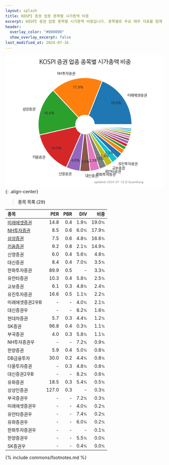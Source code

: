 ```yaml
---
layout: splash
title: KOSPI 증권 업종 종목별 시가총액 비중
excerpt: KOSPI 증권 업종 종목별 시가총액 비중입니다. 종목별로 주요 재무 지표를 함께 표시합니다.
header:
  overlay_color: "#800000"
  show_overlay_excerpt: false
last_modified_at: 2024-07-16
---
```



![KOSPI 증권 업종 종목별 시가총액 비중](/stats/sector/images/kospi_업종_증권_종목.png){: .align-center}


> **종목 목록 (29)**<a id="list"></a>

| **종목** | **PER** | **PBR** | **DIV** | **비중** |
| :------- | ------: | ------: | ------: | -------: |
| [미래에셋증권](/006800/) | 14.8 | 0.4 | 1.9<small>%</small> | 19.0<small>%</small> |
| [NH투자증권](/005940/) | 8.5 | 0.6 | 6.0<small>%</small> | 17.9<small>%</small> |
| [삼성증권](/016360/) | 7.5 | 0.6 | 4.8<small>%</small> | 16.6<small>%</small> |
| [키움증권](/039490/) | 9.2 | 0.8 | 2.1<small>%</small> | 14.9<small>%</small> |
| 신영증권 | 6.0 | 0.4 | 5.6<small>%</small> | 4.8<small>%</small> |
| 대신증권 | 8.4 | 0.4 | 7.0<small>%</small> | 3.5<small>%</small> |
| 한화투자증권 | 89.9 | 0.5 | - | 3.3<small>%</small> |
| 유안타증권 | 10.3 | 0.4 | 5.8<small>%</small> | 2.5<small>%</small> |
| 교보증권 | 6.1 | 0.3 | 4.8<small>%</small> | 2.4<small>%</small> |
| 유진투자증권 | 16.6 | 0.5 | 1.1<small>%</small> | 2.2<small>%</small> |
| 미래에셋증권2우B | - | - | 4.0<small>%</small> | 2.1<small>%</small> |
| 대신증권우 | - | - | 8.2<small>%</small> | 1.6<small>%</small> |
| 현대차증권 | 5.7 | 0.3 | 4.4<small>%</small> | 1.2<small>%</small> |
| SK증권 | 96.8 | 0.4 | 0.3<small>%</small> | 1.1<small>%</small> |
| 부국증권 | 4.0 | 0.3 | 5.8<small>%</small> | 1.1<small>%</small> |
| NH투자증권우 | - | - | 7.2<small>%</small> | 0.9<small>%</small> |
| 한양증권 | 5.9 | 0.4 | 5.0<small>%</small> | 0.8<small>%</small> |
| DB금융투자 | 30.0 | 0.2 | 4.4<small>%</small> | 0.8<small>%</small> |
| 다올투자증권 | - | 0.3 | 4.8<small>%</small> | 0.8<small>%</small> |
| 대신증권2우B | - | - | 8.2<small>%</small> | 0.6<small>%</small> |
| 유화증권 | 18.5 | 0.3 | 5.4<small>%</small> | 0.5<small>%</small> |
| 상상인증권 | 127.0 | 0.3 | - | 0.3<small>%</small> |
| 부국증권우 | - | - | 7.2<small>%</small> | 0.3<small>%</small> |
| 미래에셋증권우 | - | - | 4.0<small>%</small> | 0.2<small>%</small> |
| 유안타증권우 | - | - | 7.4<small>%</small> | 0.2<small>%</small> |
| 유화증권우 | - | - | 6.0<small>%</small> | 0.2<small>%</small> |
| 한화투자증권우 | - | - | - | 0.1<small>%</small> |
| 한양증권우 | - | - | 5.5<small>%</small> | 0.0<small>%</small> |
| SK증권우 | - | - | 0.4<small>%</small> | 0.0<small>%</small> |

{% include commons/footnotes.md %}
